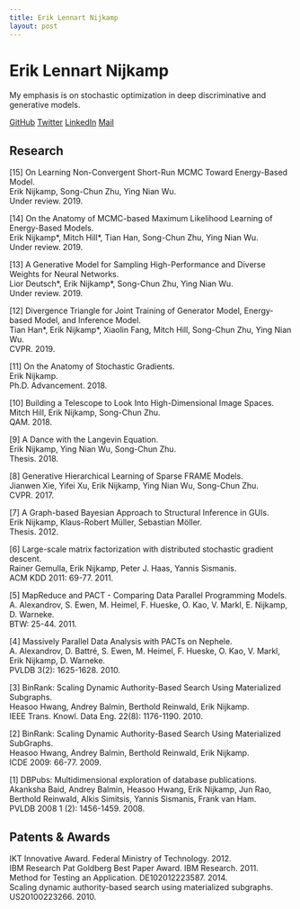 ```yaml
---
title: Erik Lennart Nijkamp
layout: post
---
```


# Erik Lennart Nijkamp

My emphasis is on stochastic optimization in deep discriminative and generative models.

[GitHub](https://github.com/enijkamp)  [Twitter](https://twitter.com/erik_nijkamp) [LinkedIn](https://www.linkedin.com/in/enijkamp/) [Mail](mailto:erik.nijkamp@gmail.com)

## Research

[15]
On Learning Non-Convergent Short-Run MCMC Toward Energy-Based Model.<br />
Erik Nijkamp, Song-Chun Zhu, Ying Nian Wu.<br />
Under review. 2019.

[14]
On the Anatomy of MCMC-based Maximum Likelihood Learning of Energy-Based Models.<br />
Erik Nijkamp\*, Mitch Hill\*, Tian Han, Song-Chun Zhu, Ying Nian Wu.<br />
Under review. 2019.

[13] 
A Generative Model for Sampling High-Performance and Diverse Weights for Neural Networks.<br />
Lior Deutsch\*, Erik Nijkamp\*, Song-Chun Zhu, Ying Nian Wu.<br />
Under review. 2019.

[12] 
Divergence Triangle for Joint Training of Generator Model, Energy-based Model, and Inference Model.<br />
Tian Han\*, Erik Nijkamp\*, Xiaolin Fang, Mitch Hill, Song-Chun Zhu, Ying Nian Wu.<br />
CVPR. 2019.

[11] On the Anatomy of Stochastic Gradients.<br />
Erik Nijkamp.<br />
Ph.D. Advancement. 2018.

[10] Building a Telescope to Look Into High-Dimensional Image Spaces.<br />
Mitch Hill, Erik Nijkamp, Song-Chun Zhu.<br />
QAM. 2018.

[9] A Dance with the Langevin Equation.<br />
Erik Nijkamp, Ying Nian Wu, Song-Chun Zhu.<br />
Thesis. 2018.

[8] Generative Hierarchical Learning of Sparse FRAME Models.<br />
Jianwen Xie, Yifei Xu, Erik Nijkamp, Ying Nian Wu, Song-Chun Zhu.<br />
CVPR. 2017.

[7] A Graph-based Bayesian Approach to Structural Inference in GUIs.<br />
Erik Nijkamp, Klaus-Robert Müller, Sebastian Möller.<br />
Thesis. 2012.

[6] Large-scale matrix factorization with distributed stochastic gradient descent.<br />
Rainer Gemulla, Erik Nijkamp, Peter J. Haas, Yannis Sismanis.<br />
ACM KDD 2011: 69-77. 2011.

[5] MapReduce and PACT - Comparing Data Parallel Programming Models.<br />
A. Alexandrov, S. Ewen, M. Heimel, F. Hueske, O. Kao, V. Markl, E. Nijkamp, D. Warneke.<br />
BTW: 25-44. 2011.

[4] Massively Parallel Data Analysis with PACTs on Nephele.<br />
A. Alexandrov, D. Battré, S. Ewen, M. Heimel, F. Hueske, O. Kao, V. Markl, Erik Nijkamp, D. Warneke.<br />
PVLDB 3(2): 1625-1628. 2010.

[3] BinRank: Scaling Dynamic Authority-Based Search Using Materialized Subgraphs.<br />
Heasoo Hwang, Andrey Balmin, Berthold Reinwald, Erik Nijkamp.<br />
IEEE Trans. Knowl. Data Eng. 22(8): 1176-1190. 2010.

[2] BinRank: Scaling Dynamic Authority-Based Search Using Materialized SubGraphs.<br />
Heasoo Hwang, Andrey Balmin, Berthold Reinwald, Erik Nijkamp.<br />
ICDE 2009: 66-77. 2009.

[1] DBPubs: Multidimensional exploration of database publications.<br />
Akanksha Baid, Andrey Balmin, Heasoo Hwang, Erik Nijkamp, Jun Rao, Berthold Reinwald, Alkis Simitsis, Yannis Sismanis, Frank van Ham.<br />
PVLDB 2008 1 (2): 1456-1459. 2008.

## Patents & Awards
IKT Innovative Award. Federal Ministry of Technology. 2012.<br />
IBM Research Pat Goldberg Best Paper Award. IBM Research. 2011.<br />
Method for Testing an Application. DE102012223587. 2014.<br />
Scaling dynamic authority-based search using materialized subgraphs. US20100223266. 2010.<br />
